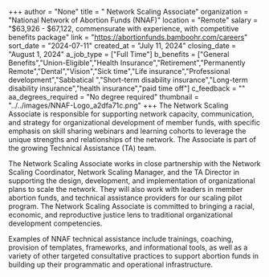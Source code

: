 +++
author = "None"
title = " Network Scaling Associate"
organization = "National Network of Abortion Funds (NNAF)"
location = "Remote"
salary = "$63,926 - $67,122, commensurate with experience, with competitive benefits package"
link = "https://abortionfunds.bamboohr.com/careers"
sort_date = "2024-07-11"
created_at = "July 11, 2024"
closing_date = "August 1, 2024"
a_job_type = ["Full Time"]
b_benefits = ["General Benefits","Union-Eligible","Health Insurance","Retirement","Permanently Remote","Dental","Vision","Sick time","Life insurance","Professional development","Sabbatical ","Short-term disability insurance","Long-term disability insurance","health insurance","paid time off"]
c_feedback = ""
aa_degrees_required = "No degree required"
thumbnail = "../../images/NNAF-Logo_a2dfa71c.png"
+++
The Network Scaling Associate is responsible for supporting network capacity, communication,  and strategy for organizational development of member funds, with specific emphasis on skill sharing webinars and learning cohorts to leverage the unique strengths and relationships of the network. The Associate is part of the growing Technical Assistance (TA) team. 

The Network Scaling Associate works in close partnership with the Network Scaling Coordinator, Network Scaling Manager, and the TA Director in supporting the design, development, and implementation of organizational plans to scale the network. They will also work with leaders in member abortion funds, and technical assistance providers for our scaling pilot program. The Network Scaling Associate is committed to bringing a racial, economic, and reproductive justice lens to traditional organizational development competencies.

Examples of NNAF technical assistance include trainings, coaching, provision of templates, frameworks, and informational tools, as well as a variety of other targeted consultative practices to support abortion funds in building up their programmatic and operational infrastructure.